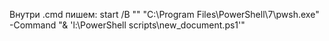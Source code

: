 Внутри .cmd пишем:
start /B "" "C:\Program Files\PowerShell\7\pwsh.exe" -Command "& 'l:\PowerShell scripts\new_document.ps1'"
